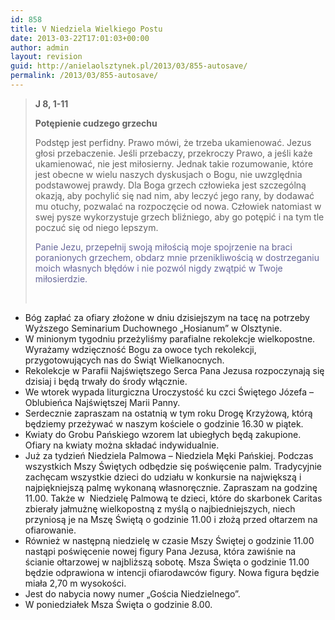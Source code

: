 ```yaml
---
id: 858
title: V Niedziela Wielkiego Postu
date: 2013-03-22T17:01:03+00:00
author: admin
layout: revision
guid: http://anielaolsztynek.pl/2013/03/855-autosave/
permalink: /2013/03/855-autosave/
---
```

> **J 8, 1-11**
> 
> **Potępienie cudzego grzechu**
> 
> Podstęp jest perfidny. Prawo mówi, że trzeba ukamienować. Jezus głosi przebaczenie. Jeśli przebaczy, przekroczy Prawo, a jeśli każe ukamienować, nie jest miłosierny. Jednak takie rozumowanie, które jest obecne w wielu naszych dyskusjach o Bogu, nie uwzględnia podstawowej prawdy. Dla Boga grzech człowieka jest szczególną okazją, aby pochylić się nad nim, aby leczyć jego rany, by dodawać mu otuchy, pozwalać na rozpoczęcie od nowa. Człowiek natomiast w swej pysze wykorzystuje grzech bliźniego, aby go potępić i na tym tle poczuć się od niego lepszym.
> 
> <span style="color: #666699;">Panie Jezu, przepełnij swoją miłością moje spojrzenie na braci poranionych grzechem, obdarz mnie przenikliwością w dostrzeganiu moich własnych błędów i nie pozwól nigdy zwątpić w Twoje miłosierdzie.</span>
> 
> <span style="color: #666699;"><br /> </span>

  * Bóg zapłać za ofiary złożone w dniu dzisiejszym na tacę na potrzeby Wyższego Seminarium Duchownego &#8222;Hosianum&#8221; w Olsztynie.
  * W minionym tygodniu przeżyliśmy parafialne rekolekcje wielkopostne. Wyrażamy wdzięczność Bogu za owoce tych rekolekcji, przygotowujących nas do Świąt Wielkanocnych.
  * Rekolekcje w Parafii Najświętszego Serca Pana Jezusa rozpoczynają się dzisiaj i będą trwały do środy włącznie.
  * We wtorek wypada liturgiczna Uroczystość ku czci Świętego Józefa &#8211; Oblubieńca Najświętszej Marii Panny.
  * Serdecznie zapraszam na ostatnią w tym roku Drogę Krzyżową, którą będziemy przeżywać w naszym kościele o godzinie 16.30 w piątek.
  * Kwiaty do Grobu Pańskiego wzorem lat ubiegłych będą zakupione. Ofiary na kwiaty można składać indywidualnie.
  * Już za tydzień Niedziela Palmowa &#8211; Niedziela Męki Pańskiej. Podczas wszystkich Mszy Świętych odbędzie się poświęcenie palm. Tradycyjnie zachęcam wszystkie dzieci do udziału w konkursie na największą i najpiękniejszą palmę wykonaną własnoręcznie. Zapraszam na godzinę 11.00. Także w  Niedzielę Palmową te dzieci, które do skarbonek Caritas zbierały jałmużnę wielkopostną z myślą o najbiedniejszych, niech przyniosą je na Mszę Świętą o godzinie 11.00 i złożą przed ołtarzem na ofiarowanie.
  * Również w następną niedzielę w czasie Mszy Świętej o godzinie 11.00 nastąpi poświęcenie nowej figury Pana Jezusa, która zawiśnie na ścianie ołtarzowej w najbliższą sobotę. Msza Święta o godzinie 11.00 będzie odprawiona w intencji ofiarodawców figury. Nowa figura będzie miała 2,70 m wysokości.
  * Jest do nabycia nowy numer &#8222;Gościa Niedzielnego&#8221;.
  * W poniedziałek Msza Święta o godzinie 8.00.